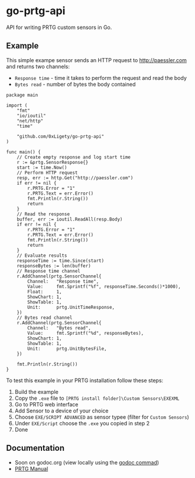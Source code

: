 # go-prtg-api
API for writing PRTG custom sensors in Go.

## Example
This simple exampe sensor sends an HTTP request to http://paessler.com
and returns two channels:
- `Response time` - time it takes to perform the request and read the body
- `Bytes read` - number of bytes the body contained

```golang
package main

import (
	"fmt"
	"io/ioutil"
	"net/http"
	"time"

	"github.com/0xLigety/go-prtg-api"
)

func main() {
	// Create empty response and log start time
	r := &prtg.SensorResponse{}
	start := time.Now()
	// Perform HTTP request
	resp, err := http.Get("http://paessler.com")
	if err != nil {
		r.PRTG.Error = "1"
		r.PRTG.Text = err.Error()
		fmt.Println(r.String())
		return
	}
	// Read the response
	buffer, err := ioutil.ReadAll(resp.Body)
	if err != nil {
		r.PRTG.Error = "1"
		r.PRTG.Text = err.Error()
		fmt.Println(r.String())
		return
	}
	// Evaluate results
	responseTime := time.Since(start)
	responseBytes := len(buffer)
	// Response time channel
	r.AddChannel(prtg.SensorChannel{
		Channel:   "Response time",
		Value:     fmt.Sprintf("%f", responseTime.Seconds()*1000),
		Float:     1,
		ShowChart: 1,
		ShowTable: 1,
		Unit:      prtg.UnitTimeResponse,
	})
	// Bytes read channel
	r.AddChannel(prtg.SensorChannel{
		Channel:   "Bytes read",
		Value:     fmt.Sprintf("%d", responseBytes),
		ShowChart: 1,
		ShowTable: 1,
		Unit:      prtg.UnitBytesFile,
	})

	fmt.Println(r.String())
}
```

To test this example in your PRTG installation follow these steps:

1. Build the example
2. Copy the `.exe` file to `[PRTG install folder]\Custom Sensors\EXEXML`
3. Go to PRTG web interface
4. Add Sensor to a device of your choice
5. Choose `EXE/SCRIPT ADVANCED` as sensor typee (filter for `Custom Sensors`)
6. Under `EXE/Script` choose the `.exe` you copied in step 2
7. Done

## Documentation
- Soon on godoc.org (view locally using the [godoc commad](https://godoc.org/golang.org/x/tools/cmd/godoc))
- [PRTG Manual](https://www.paessler.com/manuals/prtg/exe_script_advanced_sensor)
